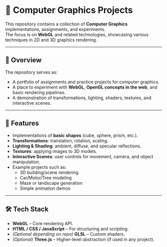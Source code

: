 # 🌌 Computer Graphics Projects  

This repository contains a collection of **Computer Graphics** implementations, assignments, and experiments.  
The focus is on **WebGL** and related technologies, showcasing various techniques in 2D and 3D graphics rendering.  

---

## 📖 Overview
The repository serves as:
- A portfolio of assignments and practice projects for computer graphics.
- A place to experiment with **WebGL**, **OpenGL concepts in the web**, and basic rendering pipelines.
- A demonstration of transformations, lighting, shaders, textures, and interactive scenes.

---

## 🚀 Features
- Implementations of **basic shapes** (cube, sphere, prism, etc.).
- **Transformations**: translation, rotation, scaling.  
- **Lighting & Shading**: ambient, diffuse, and specular reflections.  
- **Textures**: applying images to 3D models.  
- **Interactive Scenes**: user controls for movement, camera, and object manipulation.  
- Example projects such as:
  - 3D building/scene rendering
  - Car/Motor/Tree modeling
  - Maze or landscape generation
  - Simple animation demos

---

## 🛠️ Tech Stack
- **WebGL** – Core rendering API.
- **HTML / CSS / JavaScript** – For structuring and scripting.
- *(Optional depending on repo)* **GLSL** – Custom shaders.  
- *(Optional)* **Three.js** – Higher-level abstraction (if used in any project).  

